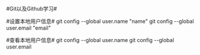 #Git以及Github学习#

#设置本地用户信息#
  git config --global user.name "name"
  git config --global user.email "email"

#查看本地用户信息#
  git config --global user.name
  git config --global user.email

##
